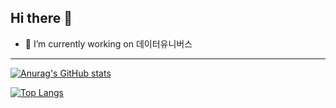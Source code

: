 ## Hi there 👋

- 🔭 I’m currently working on 데이터유니버스

---

[![Anurag's GitHub stats](https://github-readme-stats.vercel.app/api?username=ted911)](https://github.com/anuraghazra/github-readme-stats)

[![Top Langs](https://github-readme-stats.vercel.app/api/top-langs/?username=ted911&layout=pie)](https://github.com/anuraghazra/github-readme-stats)
